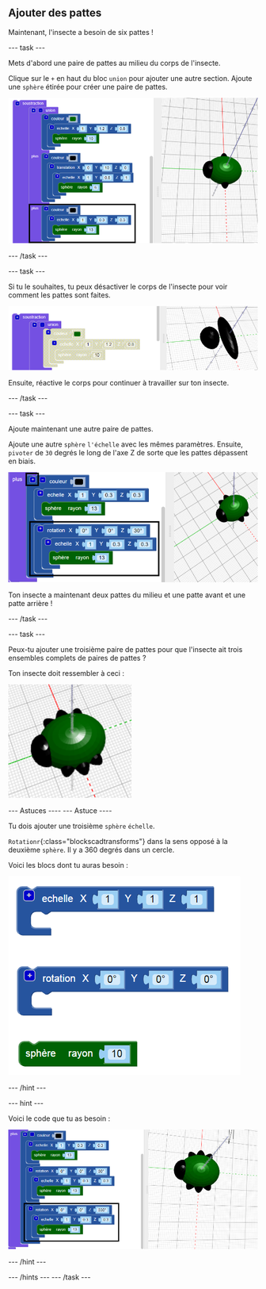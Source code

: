 ## Ajouter des pattes

Maintenant, l'insecte a besoin de six pattes !

--- task ---

Mets d'abord une paire de pattes au milieu du corps de l'insecte.

Clique sur le `+` en haut du bloc `union` pour ajouter une autre section. Ajoute une `sphère` étirée pour créer une paire de pattes.

![capture d'écran](images/bug-legs-middle-annotated.png)

--- /task ---

--- task ---

Si tu le souhaites, tu peux désactiver le corps de l'insecte pour voir comment les pattes sont faites.

![capture d'écran](images/bug-legs-disable.png)

Ensuite, réactive le corps pour continuer à travailler sur ton insecte.

--- /task ---

--- task ---

Ajoute maintenant une autre paire de pattes.

Ajoute une autre `sphère` `l'échelle` avec les mêmes paramètres. Ensuite, `pivoter` de `30` degrés le long de l'axe Z de sorte que les pattes dépassent en biais.

![capture d'écran](images/bug-legs-2-annotated.png)

Ton insecte a maintenant deux pattes du milieu et une patte avant et une patte arrière !

--- /task ---

--- task ---

Peux-tu ajouter une troisième paire de pattes pour que l'insecte ait trois ensembles complets de paires de pattes ?

Ton insecte doit ressembler à ceci :

![capture d'écran](images/bug-finished.png)

--- Astuces ---- --- Astuce ----

Tu dois ajouter une troisième `sphère` `échelle`.

`Rotationr`{:class="blockscadtransforms"} dans la sens opposé à la deuxième `sphère`. Il y a 360 degrés dans un cercle.

Voici les blocs dont tu auras besoin :

![capture d'écran](images/bug-legs-blocks.png)

--- /hint ---

--- hint ---

Voici le code que tu as besoin :

![capture d'écran](images/bug-legs-3-annotated.png)

--- /hint ---

--- /hints --- --- /task ---